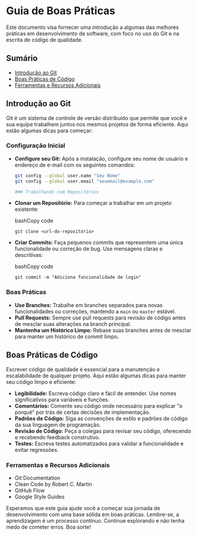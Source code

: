# Guia de Boas Práticas

Este documento visa fornecer uma introdução a algumas das melhores práticas em desenvolvimento de software, com foco no uso do Git e na escrita de código de qualidade.

## Sumário

- [Introdução ao Git](#introdução-ao-git)
- [Boas Práticas de Código](#boas-práticas-de-código)
- [Ferramentas e Recursos Adicionais](#ferramentas-e-recursos-adicionais)

## Introdução ao Git

Git é um sistema de controle de versão distribuído que permite que você e sua equipe trabalhem juntos nos mesmos projetos de forma eficiente. Aqui estão algumas dicas para começar:

### Configuração Inicial

- **Configure seu Git:** Após a instalação, configure seu nome de usuário e endereço de e-mail com os seguintes comandos:
  ```bash
  git config --global user.name "Seu Nome"
  git config --global user.email "seuemail@example.com"

  ### Trabalhando com Repositórios

*   **Clonar um Repositório:** Para começar a trabalhar em um projeto existente:
    
    bashCopy code
    
    `git clone <url-do-repositório>`
    
*   **Criar Commits:** Faça pequenos commits que representem uma única funcionalidade ou correção de bug. Use mensagens claras e descritivas:
    
    bashCopy code
    
    `git commit -m "Adiciona funcionalidade de login"`
    

### Boas Práticas

*   **Use Branches:** Trabalhe em branches separados para novas funcionalidades ou correções, mantendo a `main` ou `master` estável.
*   **Pull Requests:** Sempre use pull requests para revisão de código antes de mesclar suas alterações na branch principal.
*   **Mantenha um Histórico Limpo:** Rebase suas branches antes de mesclar para manter um histórico de commit limpo.

## Boas Práticas de Código

Escrever código de qualidade é essencial para a manutenção e escalabilidade de qualquer projeto. Aqui estão algumas dicas para manter seu código limpo e eficiente:

*   **Legibilidade:** Escreva código claro e fácil de entender. Use nomes significativos para variáveis e funções.
*   **Comentários:** Comente seu código onde necessário para explicar "o porquê" por trás de certas decisões de implementação.
*   **Padrões de Código:** Siga as convenções de estilo e padrões de código da sua linguagem de programação.
*   **Revisão de Código:** Peça a colegas para revisar seu código, oferecendo e recebendo feedback construtivo.
*   **Testes:** Escreva testes automatizados para validar a funcionalidade e evitar regressões.

### Ferramentas e Recursos Adicionais

*   Git Documentation
*   Clean Code by Robert C. Martin
*   GitHub Flow
*   Google Style Guides

Esperamos que este guia ajude você a começar sua jornada de desenvolvimento com uma base sólida em boas práticas. Lembre-se, a aprendizagem é um processo contínuo. Continue explorando e não tenha medo de cometer erros. Boa sorte!
